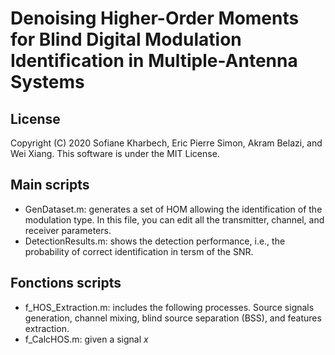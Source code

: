 # Denoising Higher-Order Moments for Blind Digital Modulation Identification in Multiple-Antenna Systems

## License
Copyright (C) 2020 Sofiane Kharbech, Eric Pierre Simon, Akram Belazi, and Wei Xiang.
This software is under the MIT License.

## Main scripts
* GenDataset.m: generates a set of HOM allowing the identification of the modulation type. In this file, you can edit all the transmitter, channel, and receiver parameters.
* DetectionResults.m: shows the detection performance, i.e., the probability of correct identification in tersm of the SNR.

## Fonctions scripts
* f_HOS_Extraction.m: includes the following processes. Source signals generation, channel mixing, blind source separation (BSS), and features extraction.
* f_CalcHOS.m: given a signal $x$
